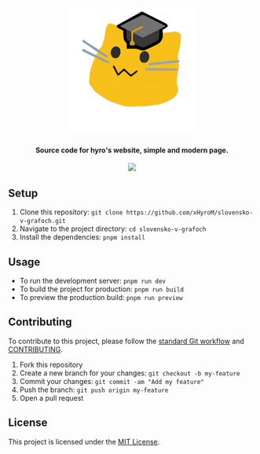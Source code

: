 <h1 align="center">
  <br>
  <img src="https://github.com/xHyroM/website/blob/main/src/assets/logo.png?raw=true" alt="Hyro" width="256">
  <br>
</h1>

<h4 align="center">Source code for hyro's website, simple and modern page.</h4>

<p align="center">
    <a href="https://discord.gg/kFPKmEKeMS/" alt="Discord">
        <img src="https://img.shields.io/discord/1046534628577640528?label=discord&style=for-the-badge&color=2fbfc4"/>
    </a>
</p>

## Setup

1. Clone this repository: `git clone https://github.com/xHyroM/slovensko-v-grafoch.git`
2. Navigate to the project directory: `cd slovensko-v-grafoch`
3. Install the dependencies: `pnpm install`

## Usage

-   To run the development server: `pnpm run dev`
-   To build the project for production: `pnpm run build`
-   To preview the production build: `pnpm run preview`

## Contributing

To contribute to this project, please follow the [standard Git workflow](https://git-scm.com/book/en/v2/Git-Basics-Getting-a-Git-Repository#The-Standard-Git-Workflow) and [CONTRIBUTING](./CONTRIBUTING.md).

1. Fork this repository
2. Create a new branch for your changes: `git checkout -b my-feature`
3. Commit your changes: `git commit -am "Add my feature"`
4. Push the branch: `git push origin my-feature`
5. Open a pull request

## License

This project is licensed under the [MIT License](LICENSE).
